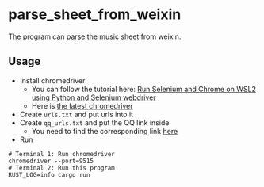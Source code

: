 # parse_sheet_from_weixin

The program can parse the music sheet from weixin.

## Usage

* Install chromedriver
  * You can follow the tutorial here: [Run Selenium and Chrome on WSL2 using Python and Selenium webdriver](https://cloudbytes.dev/snippets/run-selenium-and-chrome-on-wsl2)
  * Here is [the latest chromedriver](https://googlechromelabs.github.io/chrome-for-testing/#stable)
* Create `urls.txt` and put urls into it
* Create `qq_urls.txt` and put the QQ link inside
  * You need to find the corresponding link [here](https://v.qq.com/biu/creator/home?vcuid=9000001247)
* Run

```shell
# Terminal 1: Run chromedriver
chromedriver --port=9515
# Terminal 2: Run this program
RUST_LOG=info cargo run
```

